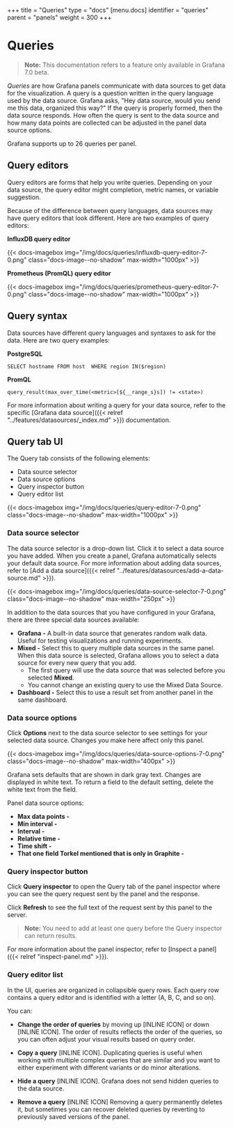 +++
title = "Queries"
type = "docs"
[menu.docs]
identifier = "queries"
parent = "panels"
weight = 300
+++

# Queries

> **Note:** This documentation refers to a feature only available in Grafana 7.0 beta.

_Queries_ are how Grafana panels communicate with data sources to get data for the visualization. A query is a question written in the query language used by the data source. Grafana asks, "Hey data source, would you send me this data, organized this way?" If the query is properly formed, then the data source responds. How often the query is sent to the data source and how many data points are collected can be adjusted in the panel data source options.

Grafana supports up to 26 queries per panel.

## Query editors

Query editors are forms that help you write queries. Depending on your data source, the query editor might completion, metric names, or variable suggestion.

Because of the difference between query languages, data sources may have query editors that look different. Here are two examples of query editors:

**InfluxDB query editor**

{{< docs-imagebox img="/img/docs/queries/influxdb-query-editor-7-0.png" class="docs-image--no-shadow" max-width="1000px" >}}

**Prometheus (PromQL) query editor**

{{< docs-imagebox img="/img/docs/queries/prometheus-query-editor-7-0.png" class="docs-image--no-shadow" max-width="1000px" >}}

## Query syntax

Data sources have different query languages and syntaxes to ask for the data. Here are two query examples:

**PostgreSQL**

```
SELECT hostname FROM host  WHERE region IN($region)
```

**PromQL**

```
query_result(max_over_time(<metric>[${__range_s}s]) != <state>)
```

For more information about writing a query for your data source, refer to the specific [Grafana data source]({{< relref "../features/datasources/_index.md" >}}) documentation.

## Query tab UI

The Query tab consists of the following elements:

* Data source selector
* Data source options
* Query inspector button
* Query editor list

{{< docs-imagebox img="/img/docs/queries/query-editor-7-0.png" class="docs-image--no-shadow" max-width="1000px" >}}

### Data source selector

The data source selector is a drop-down list. Click it to select a data source you have added. When you create a panel, Grafana automatically selects your default data source. For more information about adding data sources, refer to [Add a data source]({{< relref "../features/datasources/add-a-data-source.md" >}}).

{{< docs-imagebox img="/img/docs/queries/data-source-selector-7-0.png" class="docs-image--no-shadow" max-width="250px" >}}

In addition to the data sources that you have configured in your Grafana, there are three special data sources available:

* **Grafana -** A built-in data source that generates random walk data. Useful for testing visualizations and running experiments.
* **Mixed -** Select this to query multiple data sources in the same panel. When this data source is selected, Grafana allows you to select a data source for every new query that you add.
  * The first query will use the data source that was selected before you selected **Mixed**.
  * You cannot change an existing query to use the Mixed Data Source.
* **Dashboard -** Select this to use a result set from another panel in the same dashboard.

### Data source options

Click **Options** next to the data source selector to see settings for your selected data source. Changes you make here affect only this panel.

{{< docs-imagebox img="/img/docs/queries/data-source-options-7-0.png" class="docs-image--no-shadow" max-width="400px" >}}

Grafana sets defaults that are shown in dark gray text. Changes are displayed in white text. To return a field to the default setting, delete the white text from the field.

Panel data source options:

* **Max data points -**
* **Min interval -** 
* **Interval -** 
* **Relative time -**
* **Time shift -**
* **That one field Torkel mentioned that is only in Graphite -**

### Query inspector button

Click **Query inspector** to open the Query tab of the panel inspector where you can see the query request sent by the panel and the response. 

Click **Refresh** to see the full text of the request sent by this panel to the server.

> **Note:** You need to add at least one query before the Query inspector can return results.

For more information about the panel inspector, refer to [Inspect a panel]({{< relref "inspect-panel.md" >}}).


### Query editor list

In the UI, queries are organized in collapsible query rows. Each query row contains a query editor and is identified with a letter (A, B, C, and so on). 

You can:

* **Change the order of queries** by moving up [INLINE ICON] or down [INLINE ICON].
  The order of results reflects the order of the queries, so you can often adjust your visual results based on query order.

* **Copy a query** [INLINE ICON]. 
  Duplicating queries is useful when working with multiple complex queries that are similar and you want to either experiment with different variants or do minor alterations.  

* **Hide a query** [INLINE ICON]. 
  Grafana does not send hidden queries to the data source.

* **Remove a query** [INLINE ICON]
  Removing a query permanently deletes it, but sometimes you can recover deleted queries by reverting to previously saved versions of the panel.
